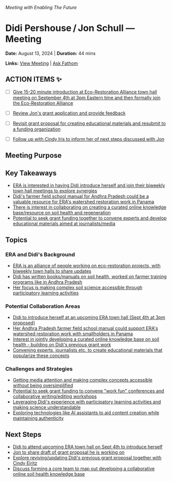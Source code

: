 *Meeting with Enabling The Future*

# Didi Pershouse / Jon Schull — Meeting

**Date:** August 13, 2024 | **Duration:** 44 mins

**Links:** [View Meeting](https://fathom.video/share/DbqP-xgc_bzzxyTnfNkUVPRvZpNcsZAG?tab=summary&utm_campaign=postmeetingsummary&utm_content=view_recording_link&utm_medium=email) | [Ask Fathom](https://fathom.video/share/DbqP-xgc_bzzxyTnfNkUVPRvZpNcsZAG?tab=ask_fathom&utm_campaign=postmeetingsummary&utm_content=ask_fathom&utm_medium=email)

## ACTION ITEMS ✨

- [ ] [Give 15-20 minute introduction at Eco-Restoration Alliance town hall meeting on September 4th at 3pm Eastern time and then formally join the Eco-Restoration Alliance](https://fathom.video/share/DbqP-xgc_bzzxyTnfNkUVPRvZpNcsZAG?tab=summary&timestamp=234.9999&utm_campaign=postmeetingsummary&utm_content=action_item&utm_medium=email)
- [ ] [Review Jon's grant application and provide feedback](https://fathom.video/share/DbqP-xgc_bzzxyTnfNkUVPRvZpNcsZAG?tab=summary&timestamp=1436.6599&utm_campaign=postmeetingsummary&utm_content=action_item&utm_medium=email)
- [ ] [Revisit grant proposal for creating educational materials and resubmit to a funding organization](https://fathom.video/share/DbqP-xgc_bzzxyTnfNkUVPRvZpNcsZAG?tab=summary&timestamp=2340.079899&utm_campaign=postmeetingsummary&utm_content=action_item&utm_medium=email)
- [ ] [Follow up with Cindy Iris to inform her of next steps discussed with Jon](https://fathom.video/share/DbqP-xgc_bzzxyTnfNkUVPRvZpNcsZAG?tab=summary&timestamp=2622.7599&utm_campaign=postmeetingsummary&utm_content=action_item&utm_medium=email)


## Meeting Purpose

## Key Takeaways

- [ERA is interested in having Didi introduce herself and join their biweekly town hall meetings to explore synergies](https://fathom.video/share/DbqP-xgc_bzzxyTnfNkUVPRvZpNcsZAG?tab=summary&timestamp=366.0&utm_campaign=postmeetingsummary&utm_content=summary_item&utm_medium=email)
- [Didi's farmer field school manual for Andhra Pradesh could be a valuable resource for ERA's watershed restoration work in Panama](https://fathom.video/share/DbqP-xgc_bzzxyTnfNkUVPRvZpNcsZAG?tab=summary&timestamp=467.0&utm_campaign=postmeetingsummary&utm_content=summary_item&utm_medium=email)
- [There is interest in collaborating on creating a curated online knowledge base/resource on soil health and regeneration](https://fathom.video/share/DbqP-xgc_bzzxyTnfNkUVPRvZpNcsZAG?tab=summary&timestamp=1293.0&utm_campaign=postmeetingsummary&utm_content=summary_item&utm_medium=email)
- [Potential to seek grant funding together to convene experts and develop educational materials aimed at journalists/media](https://fathom.video/share/DbqP-xgc_bzzxyTnfNkUVPRvZpNcsZAG?tab=summary&timestamp=1429.0&utm_campaign=postmeetingsummary&utm_content=summary_item&utm_medium=email)


## Topics

### ERA and Didi's Background

- [ERA is an alliance of people working on eco-restoration projects, with biweekly town halls to share updates](https://fathom.video/share/DbqP-xgc_bzzxyTnfNkUVPRvZpNcsZAG?tab=summary&timestamp=139.0&utm_campaign=postmeetingsummary&utm_content=summary_item&utm_medium=email)
- [Didi has written books/manuals on soil health, worked on farmer training programs like in Andhra Pradesh](https://fathom.video/share/DbqP-xgc_bzzxyTnfNkUVPRvZpNcsZAG?tab=summary&timestamp=415.0&utm_campaign=postmeetingsummary&utm_content=summary_item&utm_medium=email)
- [Her focus is making complex soil science accessible through participatory learning activities](https://fathom.video/share/DbqP-xgc_bzzxyTnfNkUVPRvZpNcsZAG?tab=summary&timestamp=780.0&utm_campaign=postmeetingsummary&utm_content=summary_item&utm_medium=email)


### Potential Collaboration Areas

- [Didi to introduce herself at an upcoming ERA town hall (Sept 4th at 3pm proposed)](https://fathom.video/share/DbqP-xgc_bzzxyTnfNkUVPRvZpNcsZAG?tab=summary&timestamp=1937.0&utm_campaign=postmeetingsummary&utm_content=summary_item&utm_medium=email)
- [Her Andhra Pradesh farmer field school manual could support ERA's watershed restoration work with smallholders in Panama](https://fathom.video/share/DbqP-xgc_bzzxyTnfNkUVPRvZpNcsZAG?tab=summary&timestamp=467.0&utm_campaign=postmeetingsummary&utm_content=summary_item&utm_medium=email)
- [Interest in jointly developing a curated online knowledge base on soil health - building on Didi's previous grant work](https://fathom.video/share/DbqP-xgc_bzzxyTnfNkUVPRvZpNcsZAG?tab=summary&timestamp=1293.0&utm_campaign=postmeetingsummary&utm_content=summary_item&utm_medium=email)
- [Convening experts, journalists etc. to create educational materials that popularize these concepts](https://fathom.video/share/DbqP-xgc_bzzxyTnfNkUVPRvZpNcsZAG?tab=summary&timestamp=910.0&utm_campaign=postmeetingsummary&utm_content=summary_item&utm_medium=email)


### Challenges and Strategies

- [Getting media attention and making complex concepts accessible without being oversimplified](https://fathom.video/share/DbqP-xgc_bzzxyTnfNkUVPRvZpNcsZAG?tab=summary&timestamp=866.0&utm_campaign=postmeetingsummary&utm_content=summary_item&utm_medium=email)
- [Potential to seek grant funding to convene "work fun" conferences and collaborative writing/editing workshops](https://fathom.video/share/DbqP-xgc_bzzxyTnfNkUVPRvZpNcsZAG?tab=summary&timestamp=2559.0&utm_campaign=postmeetingsummary&utm_content=summary_item&utm_medium=email)
- [Leveraging Didi's experience with participatory learning activities and making science understandable](https://fathom.video/share/DbqP-xgc_bzzxyTnfNkUVPRvZpNcsZAG?tab=summary&timestamp=2504.0&utm_campaign=postmeetingsummary&utm_content=summary_item&utm_medium=email)
- [Exploring technologies like AI assistants to aid content creation while maintaining authenticity](https://fathom.video/share/DbqP-xgc_bzzxyTnfNkUVPRvZpNcsZAG?tab=summary&timestamp=1481.0&utm_campaign=postmeetingsummary&utm_content=summary_item&utm_medium=email)


## Next Steps

- [Didi to attend upcoming ERA town hall on Sept 4th to introduce herself](https://fathom.video/share/DbqP-xgc_bzzxyTnfNkUVPRvZpNcsZAG?tab=summary&timestamp=1937.0&utm_campaign=postmeetingsummary&utm_content=summary_item&utm_medium=email)
- [Jon to share draft of grant proposal he is working on](https://fathom.video/share/DbqP-xgc_bzzxyTnfNkUVPRvZpNcsZAG?tab=summary&timestamp=1466.0&utm_campaign=postmeetingsummary&utm_content=summary_item&utm_medium=email)
- [Explore reviving/updating Didi's previous grant proposal together with Cindy Eiritz](https://fathom.video/share/DbqP-xgc_bzzxyTnfNkUVPRvZpNcsZAG?tab=summary&timestamp=2345.0&utm_campaign=postmeetingsummary&utm_content=summary_item&utm_medium=email)
- [Discuss forming a core team to map out developing a collaborative online soil health knowledge base](https://fathom.video/share/DbqP-xgc_bzzxyTnfNkUVPRvZpNcsZAG?tab=summary&timestamp=2449.0&utm_campaign=postmeetingsummary&utm_content=summary_item&utm_medium=email)

